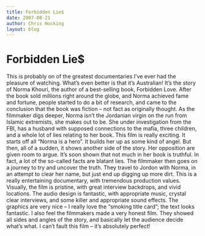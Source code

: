 ```yaml
---
title: Forbidden Lie$
date: 2007-08-21
author: Chris Hocking
layout: blog
---
```

# Forbidden Lie$

This is probably on of the greatest documentaries I’ve ever had the pleasure of watching. What’s even better is that it’s Australian! It’s the story of Norma Khouri, the author of a best-selling book, Forbidden Love. After the book sold millions right around the globe, and Norma achieved fame and fortune, people started to do a bit of research, and came to the conclusion that the book was fiction – not fact as originally thought. As the filmmaker digs deeper, Norma isn’t the Jordanian virgin on the run from Islamic extremists, she makes out to be. She under investigation from the FBI, has a husband with supposed connections to the mafia, three children, and a whole lot of lies relating to her book. This film is really exciting. It starts off all “Norma is a hero”. It builds her up as some kind of angel. But then, all of a sudden, it shows another side of the story. Her opposition are given room to argue. It’s soon shown that not much in her book is truthful. In fact, a lot of the so-called facts are blatant lies. The filmmaker then goes on a journey to try and uncover the truth. They travel to Jordon with Norma, in an attempt to clear her name, but just end up digging up more dirt. This is a really entertaining documentary, with tremendous production values. Visually, the film is pristine, with great interview backdrops, and vivid locations. The audio design is fantastic, with appropriate music, crystal clear interviews, and some killer and appropriate sound effects. The graphics are very nice – I really love the “smoking title card”; the text looks fantastic. I also feel the filmmakers made a very honest film. They showed all sides and angles of the story, and basically let the audience decide what’s what. I can’t fault this film – it’s absolutely perfect!